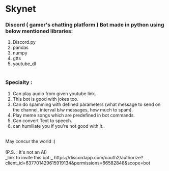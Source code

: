 # Skynet
### Discord ( gamer's chatting platform ) Bot made in python using below mentioned libraries:
1. Discord.py
2. pandas
3. numpy
4. gtts
5. youtube_dl
<br><br>
### Specialty :
1. Can play audio from given youtube link.
2. This bot is good with jokes too.
3. Can do spamming with defined parameters (what message to send on the channel, interval b/w messages, how much to spam).
4. Play meme songs which are predefined in bot commands.
5. Can convert Text to speech.
6. can humiliate you if you're not good with it..
<br>
May concur the world :)
<br><br>
(P.S. : It's not an AI) 
<br>
_link to invite this bot:_ https://discordapp.com/oauth2/authorize?client_id=637701429615919134&permissions=66582848&scope=bot
